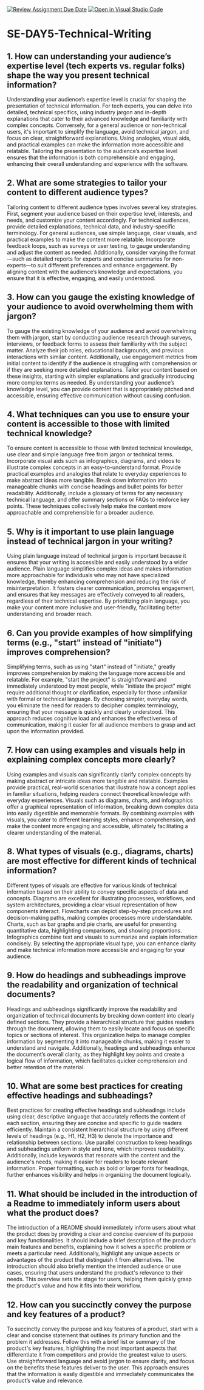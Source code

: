 [![Review Assignment Due Date](https://classroom.github.com/assets/deadline-readme-button-22041afd0340ce965d47ae6ef1cefeee28c7c493a6346c4f15d667ab976d596c.svg)](https://classroom.github.com/a/zsAR-pyY)
[![Open in Visual Studio Code](https://classroom.github.com/assets/open-in-vscode-2e0aaae1b6195c2367325f4f02e2d04e9abb55f0b24a779b69b11b9e10269abc.svg)](https://classroom.github.com/online_ide?assignment_repo_id=15706608&assignment_repo_type=AssignmentRepo)
# SE-DAY5-Technical-Writing
## 1. How can understanding your audience’s expertise level (tech experts vs. regular folks) shape the way you present technical information?
Understanding your audience’s expertise level is crucial for shaping the presentation of technical information. For tech experts, you can delve into detailed, technical specifics, using industry jargon and in-depth explanations that cater to their advanced knowledge and familiarity with complex concepts. Conversely, for a general audience or non-technical users, it's important to simplify the language, avoid technical jargon, and focus on clear, straightforward explanations. Using analogies, visual aids, and practical examples can make the information more accessible and relatable. Tailoring the presentation to the audience’s expertise level ensures that the information is both comprehensible and engaging, enhancing their overall understanding and experience with the software.
## 2. What are some strategies to tailor your content to different audience types?
Tailoring content to different audience types involves several key strategies. First, segment your audience based on their expertise level, interests, and needs, and customize your content accordingly. For technical audiences, provide detailed explanations, technical data, and industry-specific terminology. For general audiences, use simple language, clear visuals, and practical examples to make the content more relatable. Incorporate feedback loops, such as surveys or user testing, to gauge understanding and adjust the content as needed. Additionally, consider varying the format—such as detailed reports for experts and concise summaries for non-experts—to suit different preferences and enhance engagement. By aligning content with the audience’s knowledge and expectations, you ensure that it is effective, engaging, and easily understood.
## 3. How can you gauge the existing knowledge of your audience to avoid overwhelming them with jargon?
To gauge the existing knowledge of your audience and avoid overwhelming them with jargon, start by conducting audience research through surveys, interviews, or feedback forms to assess their familiarity with the subject matter. Analyze their job roles, educational backgrounds, and previous interactions with similar content. Additionally, use engagement metrics from initial content to identify if the audience is struggling with comprehension or if they are seeking more detailed explanations. Tailor your content based on these insights, starting with simpler explanations and gradually introducing more complex terms as needed. By understanding your audience’s knowledge level, you can provide content that is appropriately pitched and accessible, ensuring effective communication without causing confusion.
## 4. What techniques can you use to ensure your content is accessible to those with limited technical knowledge?
To ensure content is accessible to those with limited technical knowledge, use clear and simple language free from jargon or technical terms. Incorporate visual aids such as infographics, diagrams, and videos to illustrate complex concepts in an easy-to-understand format. Provide practical examples and analogies that relate to everyday experiences to make abstract ideas more tangible. Break down information into manageable chunks with concise headings and bullet points for better readability. Additionally, include a glossary of terms for any necessary technical language, and offer summary sections or FAQs to reinforce key points. These techniques collectively help make the content more approachable and comprehensible for a broader audience.
## 5. Why is it important to use plain language instead of technical jargon in your writing?
Using plain language instead of technical jargon is important because it ensures that your writing is accessible and easily understood by a wider audience. Plain language simplifies complex ideas and makes information more approachable for individuals who may not have specialized knowledge, thereby enhancing comprehension and reducing the risk of misinterpretation. It fosters clearer communication, promotes engagement, and ensures that key messages are effectively conveyed to all readers, regardless of their technical expertise. By prioritizing plain language, you make your content more inclusive and user-friendly, facilitating better understanding and broader reach.
## 6. Can you provide examples of how simplifying terms (e.g., "start" instead of "initiate") improves comprehension?
Simplifying terms, such as using "start" instead of "initiate," greatly improves comprehension by making the language more accessible and relatable. For example, "start the project" is straightforward and immediately understood by most people, while "initiate the project" might require additional thought or clarification, especially for those unfamiliar with formal or technical language. By choosing simpler, everyday words, you eliminate the need for readers to decipher complex terminology, ensuring that your message is quickly and clearly understood. This approach reduces cognitive load and enhances the effectiveness of communication, making it easier for all audience members to grasp and act upon the information provided.
## 7. How can using examples and visuals help in explaining complex concepts more clearly?
Using examples and visuals can significantly clarify complex concepts by making abstract or intricate ideas more tangible and relatable. Examples provide practical, real-world scenarios that illustrate how a concept applies in familiar situations, helping readers connect theoretical knowledge with everyday experiences. Visuals such as diagrams, charts, and infographics offer a graphical representation of information, breaking down complex data into easily digestible and memorable formats. By combining examples with visuals, you cater to different learning styles, enhance comprehension, and make the content more engaging and accessible, ultimately facilitating a clearer understanding of the material.
## 8. What types of visuals (e.g., diagrams, charts) are most effective for different kinds of technical information?
Different types of visuals are effective for various kinds of technical information based on their ability to convey specific aspects of data and concepts. Diagrams are excellent for illustrating processes, workflows, and system architectures, providing a clear visual representation of how components interact. Flowcharts can depict step-by-step procedures and decision-making paths, making complex processes more understandable. Charts, such as bar graphs and pie charts, are useful for presenting quantitative data, highlighting comparisons, and showing proportions. Infographics combine text and visuals to summarize and explain information concisely. By selecting the appropriate visual type, you can enhance clarity and make technical information more accessible and engaging for your audience.
## 9. How do headings and subheadings improve the readability and organization of technical documents?
Headings and subheadings significantly improve the readability and organization of technical documents by breaking down content into clearly defined sections. They provide a hierarchical structure that guides readers through the document, allowing them to easily locate and focus on specific topics or sections of interest. This organization helps to manage complex information by segmenting it into manageable chunks, making it easier to understand and navigate. Additionally, headings and subheadings enhance the document’s overall clarity, as they highlight key points and create a logical flow of information, which facilitates quicker comprehension and better retention of the material.
## 10. What are some best practices for creating effective headings and subheadings?
Best practices for creating effective headings and subheadings include using clear, descriptive language that accurately reflects the content of each section, ensuring they are concise and specific to guide readers efficiently. Maintain a consistent hierarchical structure by using different levels of headings (e.g., H1, H2, H3) to denote the importance and relationship between sections. Use parallel construction to keep headings and subheadings uniform in style and tone, which improves readability. Additionally, include keywords that resonate with the content and the audience's needs, making it easier for readers to locate relevant information. Proper formatting, such as bold or larger fonts for headings, further enhances visibility and helps in organizing the document logically.
## 11. What should be included in the introduction of a Readme to immediately inform users about what the product does?
The introduction of a README should immediately inform users about what the product does by providing a clear and concise overview of its purpose and key functionalities. It should include a brief description of the product’s main features and benefits, explaining how it solves a specific problem or meets a particular need. Additionally, highlight any unique aspects or advantages of the product that distinguish it from alternatives. The introduction should also briefly mention the intended audience or use cases, ensuring that users understand the product's relevance to their needs. This overview sets the stage for users, helping them quickly grasp the product's value and how it fits into their workflow.
## 12. How can you succinctly convey the purpose and key features of a product?
To succinctly convey the purpose and key features of a product, start with a clear and concise statement that outlines its primary function and the problem it addresses. Follow this with a brief list or summary of the product's key features, highlighting the most important aspects that differentiate it from competitors and provide the greatest value to users. Use straightforward language and avoid jargon to ensure clarity, and focus on the benefits these features deliver to the user. This approach ensures that the information is easily digestible and immediately communicates the product’s value and relevance.
